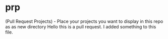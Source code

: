 # prp
(Pull Request Projects) - Place your projects you want to display in this repo as as new directory
Hello this is a pull request.
I added something to this file.